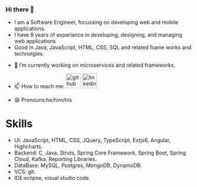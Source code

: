 ### Hi there 👋

<!--
**anilram/anilram** is a ✨ _special_ ✨ repository because its `README.md` (this file) appears on your GitHub profile.

Here are some ideas to get you started:

- 🔭 I’m currently working on ...
- 🌱 I’m currently learning ...
- 👯 I’m looking to collaborate on ...
- 🤔 I’m looking for help with ...
- 💬 Ask me about ...
- 📫 How to reach me: ...
- 😄 Pronouns: ...
- ⚡ Fun fact: ...
-->

* I am a Software Engineer, focussing on developing web and mobile applications.
* I have 8 years of experiance in developing, designing, and managing web applications
* Good in Java, JavaScript, HTML, CSS, SQL and related frame works and technolgies.

- 🔭 I’m currently working on microservices and related frameworks.

- 📫 How to reach me:  [<img src='https://img.icons8.com/color/2x/github--v1.png' alt='github' height='40'>](https://github.com/anilram)
[<img src='https://img.icons8.com/color/2x/linkedin.png' alt='linkedin' height='40'>](https://www.linkedin.com/in/anilramsl/)

- 😄 Pronouns:he/him/his

# Skills
* UI: JavaScript, HTML, CSS, JQuery, TypeScript, Extjs6, Angular, Highcharts.
* Backend: C, Java, Struts, Spring Core Framework, Spring Boot, Spring Cloud, Kafka, Reporting Libraries.
* DataBase: MySQL, Postgres, MongoDB, DynamoDB.
* VCS: git.
* IDE:eclipse, visual studio code.
